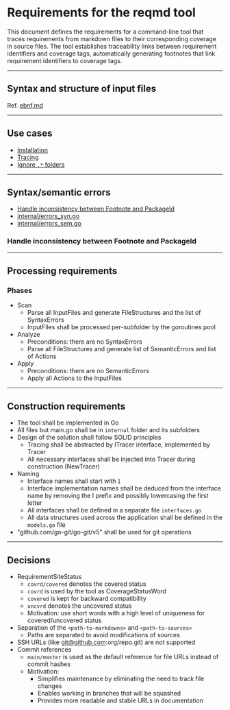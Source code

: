 # Requirements for the reqmd tool

This document defines the requirements for a command-line tool that traces requirements from markdown files to their corresponding coverage in source files. The tool establishes traceability links between requirement identifiers and coverage tags, automatically generating footnotes that link requirement identifiers to coverage tags.

---

## Syntax and structure of input files

Ref. [ebnf.md](ebnf.md)

---

## Use cases

- [Installation](uc-installation.md)
- [Tracing](uc-tracing.md)
- [Ignore `.*` folders](uc-ignore-dot-folders.md)

---

## Syntax/semantic errors

- [Handle inconsistency between Footnote and PackageId](err-inconsistency-between-footnote-and-packageid.md)
- [internal/errors_syn.go](../internal/errors_syn.go)
- [internal/errors_sem.go](../internal/errors_sem.go)

### Handle inconsistency between Footnote and PackageId

---

## Processing requirements

### Phases

- Scan
  - Parse all InputFiles and generate FileStructures and the list of SyntaxErrors
  - InputFiles shall be processed per-subfolder by the goroutines pool
- Analyze
  - Preconditions: there are no SyntaxErrors
  - Parse all FileStructures and generate list of SemanticErrors and list of Actions
- Apply
  - Preconditions: there are no SemanticErrors
  - Apply all Actions to the InputFiles

---

## Construction requirements

- The tool shall be implemented in Go
- All files but main.go shall be in `internal` folder and its subfolders
- Design of the solution shall follow SOLID principles
  - Tracing shall be abstracted by ITracer interface, implemented by Tracer
  - All necessary interfaces shall be injected into Tracer during construction (NewTracer)
- Naming
  - Interface names shall start with `I`
  - Interface implementation names shall be deduced from the interface name by removing the I prefix and possibly lowercasing the first letter
  - All interfaces shall be defined in a separate file `interfaces.go`
  - All data structures used across the application shall be defined in the `models.go` file
- "github.com/go-git/go-git/v5" shall be used for git operations

---

## Decisions

- RequirementSiteStatus
  - `covrd/covered` denotes the covered status
  - `covrd` is used by the tool as CoverageStatusWord
  - `covered` is kept for backward compatibility
  - `uncvrd` denotes the uncovered status
  - Motivation: use short words with a high level of uniqueness for covered/uncovered status
- Separation of the `<path-to-markdowns>` and `<path-to-sources>`
  - Paths are separated to avoid modifications of sources
- SSH URLs (like git@github.com:org/repo.git) are not supported
- Commit references
  - `main/master` is used as the default reference for file URLs instead of commit hashes
  - Motivation:
    - Simplifies maintenance by eliminating the need to track file changes
    - Enables working in branches that will be squashed
    - Provides more readable and stable URLs in documentation
